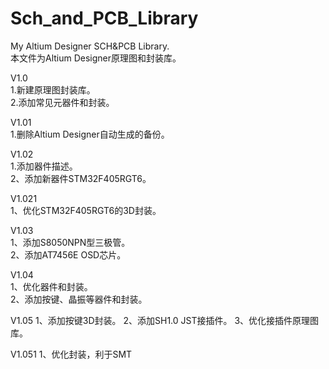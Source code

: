﻿# Sch_and_PCB_Library
My Altium Designer SCH&PCB Library.   
本文件为Altium Designer原理图和封装库。
  
V1.0    
  1.新建原理图封装库。   
  2.添加常见元器件和封装。
  
V1.01   
  1.删除Altium Designer自动生成的备份。
  
V1.02   
  1.添加器件描述。   
  2、添加新器件STM32F405RGT6。
  
V1.021    
  1、优化STM32F405RGT6的3D封装。
  
V1.03   
  1、添加S8050NPN型三极管。   
  2、添加AT7456E OSD芯片。
  
V1.04   
  1、优化器件和封装。    
  2、添加按键、晶振等器件和封装。

V1.05
  1、添加按键3D封装。
  2、添加SH1.0 JST接插件。
  3、优化接插件原理图库。

V1.051
  1、优化封装，利于SMT
